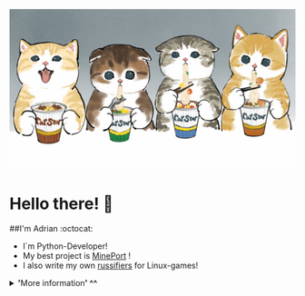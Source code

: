 ![Catz with Ramen](pics/catswithramen.jpg)
# Hello there! 👋
##I'm Adrian :octocat:

- I`m Python-Developer!
- My best project is [MinePort][portes] !
- I also write my own [russifiers][steam] for Linux-games!


<details>
    <summary><b>'</b>More information<b>' ^^</summary>
    <p align="center">
    <a href="#ǝɔϟlʍo" target="_blank">
        <img alt="Top Language" src="https://github-readme-stats.vercel.app/api/top-langs/?bg_color=00000000&layout=compact&username=maccree&hide=html,&hide_border=true&title_color=4c566a&text_color=3b4252"/>
        <img alt="GitHub Stats" src="https://github-readme-stats.vercel.app/api?bg_color=00000000&username=maccree&show_icons=true&hide=issues,commits&hide_border=true&icon_color=63c5ea&title_color=4c566a&text_color=3b4252"/>
    </a>
    </p>

![Catz with cakes](pics/catswithcakes.jpg)

</details>


[portes]: htpps://github.com/maccree/MinePort
[steam]: https://steamcommunity.com/id/pr1nce55/myworkshopfiles/?section=guides
